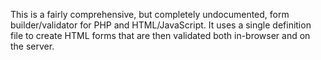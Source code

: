 This is a fairly comprehensive, but completely undocumented, form builder/validator for PHP and HTML/JavaScript. It uses a single definition file to create HTML forms that are then validated both in-browser and on the server.
